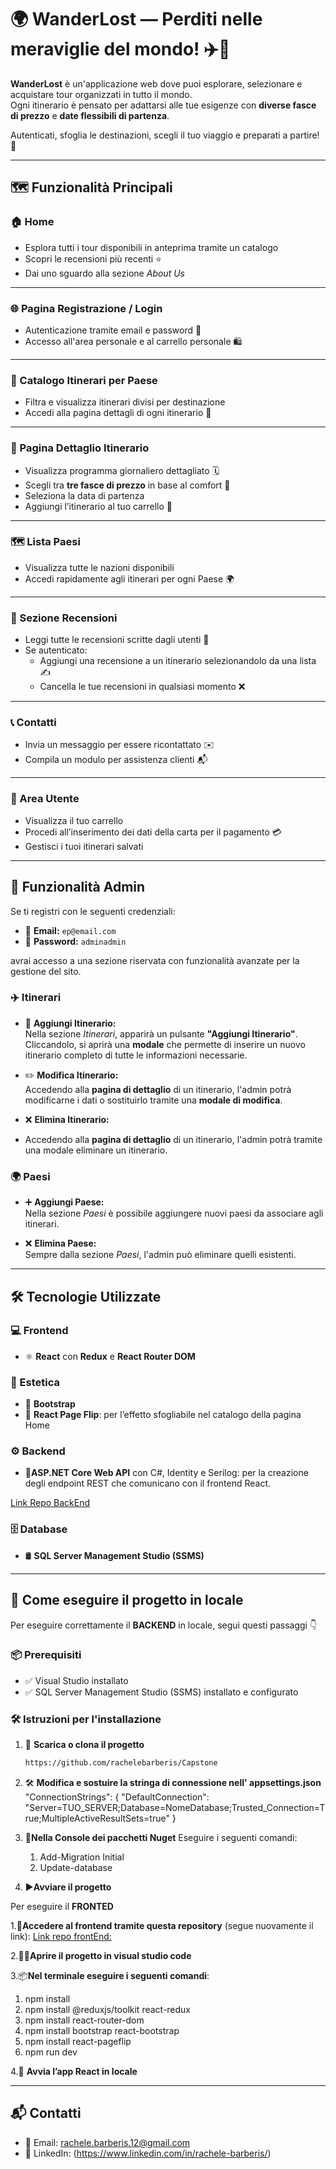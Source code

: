 # 🌍 WanderLost — Perditi nelle meraviglie del mondo! ✈️🧳

**WanderLost** è un'applicazione web dove puoi esplorare, selezionare e acquistare tour organizzati in tutto il mondo.  
Ogni itinerario è pensato per adattarsi alle tue esigenze con **diverse fasce di prezzo** e **date flessibili di partenza**.

Autenticati, sfoglia le destinazioni, scegli il tuo viaggio e preparati a partire! 🌟

---

## 🗺️ Funzionalità Principali

### 🏠 Home
- Esplora tutti i tour disponibili in anteprima tramite un catalogo
- Scopri le recensioni più recenti ⭐
- Dai uno sguardo alla sezione *About Us*

---

### 🌐 Pagina Registrazione / Login
- Autenticazione tramite email e password 🔐
- Accesso all'area personale e al carrello personale 🛍️

---

### 📂 Catalogo Itinerari per Paese
- Filtra e visualizza itinerari divisi per destinazione
- Accedi alla pagina dettagli di ogni itinerario 🌄

---

### 📝 Pagina Dettaglio Itinerario
- Visualizza programma giornaliero dettagliato 🗓️
- Scegli tra **tre fasce di prezzo** in base al comfort 💼
- Seleziona la data di partenza
- Aggiungi l’itinerario al tuo carrello 🛒

---

### 🗺️ Lista Paesi
- Visualizza tutte le nazioni disponibili
- Accedi rapidamente agli itinerari per ogni Paese 🌍

---

### 💬 Sezione Recensioni
- Leggi tutte le recensioni scritte dagli utenti 📖
- Se autenticato:
  - Aggiungi una recensione a un itinerario selezionandolo da una lista ✍️
  - Cancella le tue recensioni in qualsiasi momento ❌

---

### 📞 Contatti
- Invia un messaggio per essere ricontattato ✉️
- Compila un modulo per assistenza clienti 📬

---

### 👤 Area Utente
- Visualizza il tuo carrello
- Procedi all’inserimento dei dati della carta per il pagamento 💳
- Gestisci i tuoi itinerari salvati
---
## 🔐 Funzionalità Admin

Se ti registri con le seguenti credenziali:

- 📧 **Email:** `ep@email.com`  
- 🔑 **Password:** `adminadmin`

avrai accesso a una sezione riservata con funzionalità avanzate per la gestione del sito.

### ✈️ Itinerari

- 🔘 **Aggiungi Itinerario:**  
  Nella sezione *Itinerari*, apparirà un pulsante **"Aggiungi Itinerario"**.  
  Cliccandolo, si aprirà una **modale** che permette di inserire un nuovo itinerario completo di tutte le informazioni necessarie.

- ✏️ **Modifica Itinerario:**  
  Accedendo alla **pagina di dettaglio** di un itinerario, l'admin potrà modificarne i dati o sostituirlo tramite una **modale di modifica**.
  
- ❌ **Elimina Itinerario:**
-   Accedendo alla **pagina di dettaglio** di un itinerario, l'admin potrà tramite una modale eliminare un itinerario.

### 🌍 Paesi

- ➕ **Aggiungi Paese:**  
  Nella sezione *Paesi* è possibile aggiungere nuovi paesi da associare agli itinerari.

- ❌ **Elimina Paese:**  
  Sempre dalla sezione *Paesi*, l'admin può eliminare quelli esistenti.

---
## 🛠️ Tecnologie Utilizzate

### 💻 Frontend
- ⚛️ **React** con **Redux** e **React Router DOM**

### 🎨 Estetica
- 🎀 **Bootstrap**
- 📖 **React Page Flip**: per l’effetto sfogliabile nel catalogo della pagina Home

### ⚙️ Backend
- 🧩**ASP.NET Core Web API** con C#, Identity e Serilog: per la creazione degli endpoint REST che comunicano con il frontend React.

[Link Repo BackEnd](https://github.com/rachelebarberis/Capstone)

### 🗄️ Database
- 🛢️ **SQL Server Management Studio (SSMS)**

---
## 🧪 Come eseguire il progetto in locale
Per eseguire correttamente il **BACKEND** in locale, segui questi passaggi 👇

### 📦 Prerequisiti
- ✅ Visual Studio installato
- ✅ SQL Server Management Studio (SSMS) installato e configurato


### 🛠️ Istruzioni per l'installazione

1. 📁 **Scarica o clona il progetto**
   ```bash
   https://github.com/rachelebarberis/Capstone
2. 🛠️ **Modifica e sostuire la stringa di connessione nell' appsettings.json**
   "ConnectionStrings": {
  "DefaultConnection": "Server=TUO_SERVER;Database=NomeDatabase;Trusted_Connection=True;MultipleActiveResultSets=true"
}
3. 💽**Nella Console dei pacchetti Nuget**
   Eseguire i seguenti comandi:
   1. Add-Migration Initial
   2. Update-database

4. ▶️**Avviare il progetto**

Per eseguire il **FRONTED**

1.📂**Accedere al frontend tramite questa repository** 
(segue nuovamente il link):
[Link repo frontEnd:](https://github.com/rachelebarberis/Capstone)

2.🧑‍💻**Aprire il progetto in visual studio code**

3.📦**Nel terminale eseguire i seguenti comandi**:
   1. npm install
   2. npm install @reduxjs/toolkit react-redux
   3. npm install react-router-dom
   4. npm install bootstrap react-bootstrap
   5. npm install react-pageflip
   6. npm run dev

      
4.🚀 **Avvia l’app React in locale**

---
## 📬 Contatti

- 📧 Email: rachele.barberis.12@gmail.com
- 💼 LinkedIn: (https://www.linkedin.com/in/rachele-barberis/)


